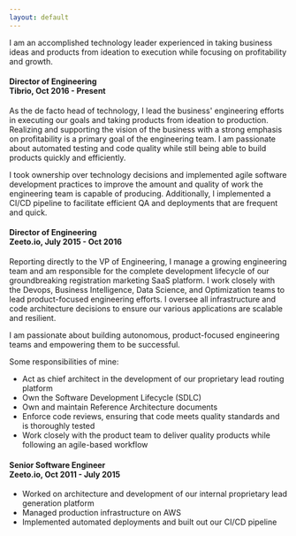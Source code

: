 ```yaml
---
layout: default
---
```


I am an accomplished technology leader experienced in taking business ideas and products from ideation to execution while focusing on profitability and growth.

#### Director of Engineering <br />Tibrio, Oct 2016 - Present

As the de facto head of technology, I lead the business' engineering efforts in executing our goals and taking products from ideation to production. Realizing and supporting the vision of the business with a strong emphasis on profitability is a primary goal of the engineering team. I am passionate about automated testing and code quality while still being able to build products quickly and efficiently.

I took ownership over technology decisions and implemented agile software development practices to improve the amount and quality of work the engineering team is capable of producing. Additionally, I implemented a CI/CD pipeline to facilitate efficient QA and deployments that are frequent and quick. 

#### Director of Engineering<br />Zeeto.io, July 2015 - Oct 2016

Reporting directly to the VP of Engineering, I manage a growing engineering team and am responsible for the complete development lifecycle of our groundbreaking registration marketing SaaS platform. I work closely with the Devops, Business Intelligence, Data Science, and Optimization teams to lead product-focused engineering efforts. I oversee all infrastructure and code architecture decisions to ensure our various applications are scalable and resilient.

I am passionate about building autonomous, product-focused engineering teams and empowering them to be successful.

Some responsibilities of mine:
* Act as chief architect in the development of our proprietary lead routing platform
* Own the Software Development Lifecycle (SDLC)
* Own and maintain Reference Architecture documents
* Enforce code reviews, ensuring that code meets quality standards and is thoroughly tested
* Work closely with the product team to deliver quality products while following an agile-based workflow

#### Senior Software Engineer<br />Zeeto.io, Oct 2011 - July 2015
* Worked on architecture and development of our internal proprietary lead generation platform
* Managed production infrastructure on AWS
* Implemented automated deployments and built out our CI/CD pipeline

